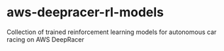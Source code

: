 # aws-deepracer-rl-models
Collection of trained reinforcement learning models for autonomous car racing on AWS DeepRacer
